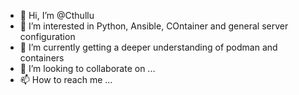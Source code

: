 - 👋 Hi, I’m @Cthullu
- 👀 I’m interested in Python, Ansible, COntainer and general server configuration
- 🌱 I’m currently getting a deeper understanding of podman and containers
- 💞️ I’m looking to collaborate on ...
- 📫 How to reach me ...

<!---
Cthullu/Cthullu is a ✨ special ✨ repository because its `README.md` (this file) appears on your GitHub profile.
You can click the Preview link to take a look at your changes.
--->
